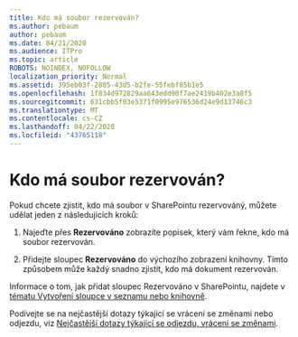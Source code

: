 ```yaml
---
title: Kdo má soubor rezervován?
ms.author: pebaum
author: pebaum
ms.date: 04/21/2020
ms.audience: ITPro
ms.topic: article
ROBOTS: NOINDEX, NOFOLLOW
localization_priority: Normal
ms.assetid: 395eb03f-2885-43d5-b2fe-55febf85b1e5
ms.openlocfilehash: 1f834d972829aa643edd90f7ae2419b402e3a8f5
ms.sourcegitcommit: 631cbb5f03e5371f0995e976536d24e9d13746c3
ms.translationtype: MT
ms.contentlocale: cs-CZ
ms.lasthandoff: 04/22/2020
ms.locfileid: "43765118"
---
```

# <a name="who-has-a-file-checked-out"></a>Kdo má soubor rezervován?

Pokud chcete zjistit, kdo má soubor v SharePointu rezervováný, můžete udělat jeden z následujících kroků:
  
1. Najeďte přes **Rezervováno** zobrazíte popisek, který vám řekne, kdo má soubor rezervován. 
    
2. Přidejte sloupec **Rezervováno** do výchozího zobrazení knihovny. Tímto způsobem může každý snadno zjistit, kdo má dokument rezervován. 
    
Informace o tom, jak přidat sloupec Rezervováno v SharePointu, najdete v [tématu Vytvoření sloupce v seznamu nebo knihovně](https://go.microsoft.com/fwlink/?linkid=2019591). 
  
Podívejte se na nejčastější dotazy týkající se vrácení se změnami nebo odjezdu, viz [Nejčastější dotazy týkající se odjezdu, vrácení se změnami](https://go.microsoft.com/fwlink/?linkid=2018786).
  

